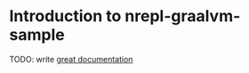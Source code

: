 # Introduction to nrepl-graalvm-sample

TODO: write [great documentation](http://jacobian.org/writing/what-to-write/)
